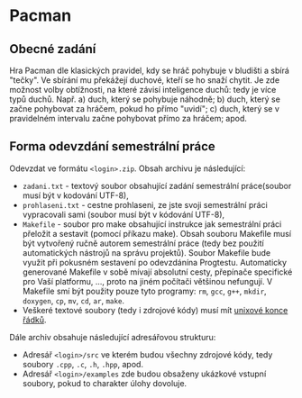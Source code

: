 Pacman
======

Obecné zadání
-------------
Hra Pacman dle klasických pravidel, kdy se hráč pohybuje v bludišti a sbírá "tečky". Ve sbírání mu překážejí duchové, kteří se ho snaží chytit. Je zde možnost volby obtížnosti, na které závisí inteligence duchů: tedy je více typů duchů. Např. a) duch, který se pohybuje náhodně; b) duch, který se začne pohybovat za hráčem, pokud ho přímo "uvidí"; c) duch, který se v pravidelném intervalu začne pohybovat přímo za hráčem; apod.

Forma odevzdání semestrální práce
---------------------------------
Odevzdat ve formátu `<login>.zip`. Obsah archivu je následující:

- `zadani.txt` - textový soubor obsahující zadání semestrální práce(soubor musí být v kodování UTF-8),
- `prohlaseni.txt` - cestne prohlaseni, ze jste svoji semestrální práci vypracovali sami (soubor musí být v kódování UTF-8),
- `Makefile` - soubor pro make obsahující instrukce jak semestrální práci přeložit a sestavit (pomocí příkazu make). Obsah souboru Makefile musí být vytvořený ručně autorem semestrální práce (tedy bez použití automatických nástrojů na správu projektů). Soubor Makefile bude využit při pokusném sestavení po odevzdánína Progtestu. Automaticky generované Makefile v sobě mívají absolutní cesty, přepínače specifické pro Vaší platformu, ..., proto na jiném počítači většinou nefungují. V Makefile smí být použity pouze tyto programy: `rm`, `gcc`, `g++`, `mkdir`, `doxygen`, `cp`, `mv`, `cd`, `ar`, `make`.
- Veškeré textové soubory (tedy i zdrojové kódy) musí mít [unixové konce řádků](http://en.wikipedia.org/wiki/Newline).

Dále archiv obsahuje následující adresářovou strukturu:
- Adresář `<login>/src` ve kterém budou všechny zdrojové kódy, tedy soubory `.cpp`, `.c`, `.h`, `.hpp`, apod.
- Adresář `<login>/examples` zde budou obsaženy ukázkové vstupní soubory, pokud to charakter úlohy dovoluje.

